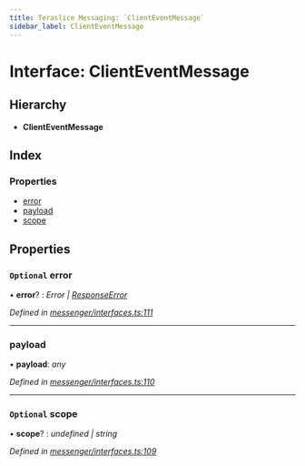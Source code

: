 ```yaml
---
title: Teraslice Messaging: `ClientEventMessage`
sidebar_label: ClientEventMessage
---
```


# Interface: ClientEventMessage

## Hierarchy

* **ClientEventMessage**

## Index

### Properties

* [error](clienteventmessage.md#optional-error)
* [payload](clienteventmessage.md#payload)
* [scope](clienteventmessage.md#optional-scope)

## Properties

### `Optional` error

• **error**? : *Error | [ResponseError](../overview.md#responseerror)*

*Defined in [messenger/interfaces.ts:111](https://github.com/terascope/teraslice/blob/d8feecc03/packages/teraslice-messaging/src/messenger/interfaces.ts#L111)*

___

###  payload

• **payload**: *any*

*Defined in [messenger/interfaces.ts:110](https://github.com/terascope/teraslice/blob/d8feecc03/packages/teraslice-messaging/src/messenger/interfaces.ts#L110)*

___

### `Optional` scope

• **scope**? : *undefined | string*

*Defined in [messenger/interfaces.ts:109](https://github.com/terascope/teraslice/blob/d8feecc03/packages/teraslice-messaging/src/messenger/interfaces.ts#L109)*
